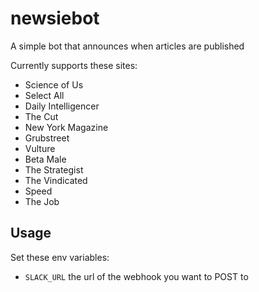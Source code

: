 # newsiebot
A simple bot that announces when articles are published

Currently supports these sites:

* Science of Us
* Select All
* Daily Intelligencer
* The Cut
* New York Magazine
* Grubstreet
* Vulture
* Beta Male
* The Strategist
* The Vindicated
* Speed
* The Job

## Usage

Set these env variables:

* `SLACK_URL` the url of the webhook you want to POST to
